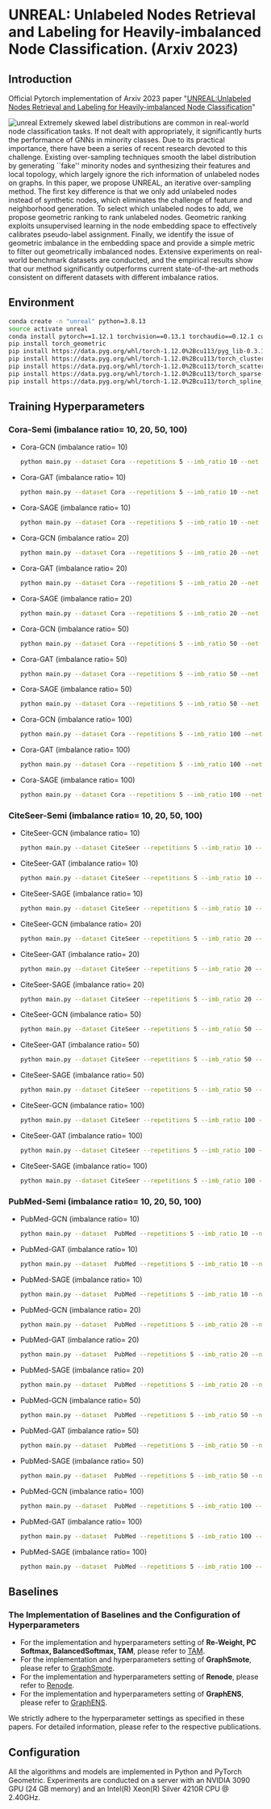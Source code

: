 # UNREAL: Unlabeled Nodes Retrieval and Labeling for Heavily-imbalanced Node Classification. (Arxiv 2023)

## Introduction

Official Pytorch implementation of Arxiv 2023 paper "[UNREAL:Unlabeled Nodes Retrieval and Labeling for Heavily-imbalanced Node Classification](https://arxiv.org/abs/2303.10371)"

![unreal](figure/final.png)
Extremely skewed label distributions are common in real-world node classification tasks. If not dealt with appropriately, it significantly hurts the performance of GNNs in minority classes. Due to its practical importance, there have been a series of recent research devoted to this challenge. Existing over-sampling techniques smooth the label distribution by generating ``fake'' minority nodes and synthesizing their features and local topology, which largely ignore the rich information of unlabeled nodes on graphs. In this paper, we propose UNREAL, an iterative over-sampling method. The first key difference is that we only add unlabeled nodes instead of synthetic nodes, which eliminates the challenge of feature and neighborhood generation. To select which unlabeled nodes to add, we propose geometric ranking to rank unlabeled nodes. Geometric ranking exploits unsupervised learning in the node embedding space to effectively calibrates pseudo-label assignment. Finally, we identify the issue of geometric imbalance in the embedding space and provide a simple metric to filter out geometrically imbalanced nodes. Extensive experiments on real-world benchmark datasets are conducted, and the empirical results show that our method significantly outperforms current state-of-the-art methods consistent on different datasets with different imbalance ratios.

## Environment
```bash
conda create -n "unreal" python=3.8.13
source activate unreal
conda install pytorch==1.12.1 torchvision==0.13.1 torchaudio==0.12.1 cudatoolkit=11.3 -c pytorch
pip install torch_geometric
pip install https://data.pyg.org/whl/torch-1.12.0%2Bcu113/pyg_lib-0.3.1%2Bpt112cu113-cp38-cp38-linux_x86_64.whl
pip install https://data.pyg.org/whl/torch-1.12.0%2Bcu113/torch_cluster-1.6.0%2Bpt112cu113-cp38-cp38-linux_x86_64.whl
pip install https://data.pyg.org/whl/torch-1.12.0%2Bcu113/torch_scatter-2.1.0%2Bpt112cu113-cp38-cp38-linux_x86_64.whl
pip install https://data.pyg.org/whl/torch-1.12.0%2Bcu113/torch_sparse-0.6.16%2Bpt112cu113-cp38-cp38-linux_x86_64.whl
pip install https://data.pyg.org/whl/torch-1.12.0%2Bcu113/torch_spline_conv-1.2.1%2Bpt112cu113-cp38-cp38-linux_x86_64.whl
```
## Training Hyperparameters
### Cora-Semi (imbalance ratio= 10, 20, 50, 100)
- Cora-GCN (imbalance ratio= 10)
  ```bash
  python main.py --dataset Cora --repetitions 5 --imb_ratio 10 --net GCN  --rounds 40 --ad 4 --rbo 0.5 --threshold 0.25
  ```
- Cora-GAT (imbalance ratio= 10)
  ```bash
  python main.py --dataset Cora --repetitions 5 --imb_ratio 10 --net GAT  --rounds 40 --ad 4 --rbo 0.5 --threshold 0.25
  ```
- Cora-SAGE (imbalance ratio= 10)
  ```bash
  python main.py --dataset Cora --repetitions 5 --imb_ratio 10 --net SAGE  --rounds 40 --ad 4 --rbo 0.5 --threshold 0.25
  ```
- Cora-GCN (imbalance ratio= 20)
  ```bash
  python main.py --dataset Cora --repetitions 5 --imb_ratio 20 --net GCN  --rounds 40 --ad 4 --rbo 0.5 --threshold 0.25
  ```
- Cora-GAT (imbalance ratio= 20)
  ```bash
  python main.py --dataset Cora --repetitions 5 --imb_ratio 20 --net GAT  --rounds 40 --ad 4 --rbo 0.5 --threshold 0.25
  ```
- Cora-SAGE (imbalance ratio= 20)
  ```bash
  python main.py --dataset Cora --repetitions 5 --imb_ratio 20 --net SAGE  --rounds 40 --ad 4 --rbo 0.5 --threshold 0.25
  ```
- Cora-GCN (imbalance ratio= 50)
  ```bash
  python main.py --dataset Cora --repetitions 5 --imb_ratio 50 --net GCN  --rounds 40 --ad 4 --rbo 0.5 --threshold 0.25
  ```
- Cora-GAT (imbalance ratio= 50)
  ```bash
  python main.py --dataset Cora --repetitions 5 --imb_ratio 50 --net GAT  --rounds 40 --ad 4 --rbo 0.5 --threshold 0.25
  ```
- Cora-SAGE (imbalance ratio= 50)
  ```bash
  python main.py --dataset Cora --repetitions 5 --imb_ratio 50 --net SAGE  --rounds 40 --ad 4 --rbo 0.5 --threshold 0.25
  ```
- Cora-GCN (imbalance ratio= 100)
  ```bash
  python main.py --dataset Cora --repetitions 5 --imb_ratio 100 --net GCN  --rounds 40 --ad 4 --rbo 0.5 --threshold 0.25
  ```
- Cora-GAT (imbalance ratio= 100)
  ```bash
  python main.py --dataset Cora --repetitions 5 --imb_ratio 100 --net GAT  --rounds 40 --ad 4 --rbo 0.5 --threshold 0.25
  ```
- Cora-SAGE (imbalance ratio= 100)
  ```bash
  python main.py --dataset Cora --repetitions 5 --imb_ratio 100 --net SAGE  --rounds 40 --ad 4 --rbo 0.5 --threshold 0.25
  ```

### CiteSeer-Semi (imbalance ratio= 10, 20, 50, 100)
- CiteSeer-GCN (imbalance ratio= 10)
  ```bash
  python main.py --dataset CiteSeer --repetitions 5 --imb_ratio 10 --net GCN  --rounds 10 --ad 5 --rbo 0.5 --threshold 0.25
  ```
- CiteSeer-GAT (imbalance ratio= 10)
  ```bash
  python main.py --dataset CiteSeer --repetitions 5 --imb_ratio 10 --net GAT  --rounds 10 --ad 5 --rbo 0.5 --threshold 0.25
  ```
- CiteSeer-SAGE (imbalance ratio= 10)
  ```bash
  python main.py --dataset CiteSeer --repetitions 5 --imb_ratio 10 --net SAGE  --rounds 10 --ad 5 --rbo 0.5 --threshold 0.25
  ```
- CiteSeer-GCN (imbalance ratio= 20)
  ```bash
  python main.py --dataset CiteSeer --repetitions 5 --imb_ratio 20 --net GCN  --rounds 10 --ad 5 --rbo 0.5 --threshold 0.25
  ```
- CiteSeer-GAT (imbalance ratio= 20)
  ```bash
  python main.py --dataset CiteSeer --repetitions 5 --imb_ratio 20 --net GAT  --rounds 10 --ad 5 --rbo 0.5 --threshold 0.25
  ```
- CiteSeer-SAGE (imbalance ratio= 20)
  ```bash
  python main.py --dataset CiteSeer --repetitions 5 --imb_ratio 20 --net SAGE  --rounds 10 --ad 5 --rbo 0.5 --threshold 0.25
  ```
- CiteSeer-GCN (imbalance ratio= 50)
  ```bash
  python main.py --dataset CiteSeer --repetitions 5 --imb_ratio 50 --net GCN  --rounds 10 --ad 5 --rbo 0.5 --threshold 0.25
  ```
- CiteSeer-GAT (imbalance ratio= 50)
  ```bash
  python main.py --dataset CiteSeer --repetitions 5 --imb_ratio 50 --net GAT  --rounds 10 --ad 5 --rbo 0.5 --threshold 0.25
  ```
- CiteSeer-SAGE (imbalance ratio= 50)
  ```bash
  python main.py --dataset CiteSeer --repetitions 5 --imb_ratio 50 --net SAGE  --rounds 10 --ad 5 --rbo 0.5 --threshold 0.25
  ```
- CiteSeer-GCN (imbalance ratio= 100)
  ```bash
  python main.py --dataset CiteSeer --repetitions 5 --imb_ratio 100 --net GCN  --rounds 10 --ad 5 --rbo 0.5 --threshold 0.25
  ```
- CiteSeer-GAT (imbalance ratio= 100)
  ```bash
  python main.py --dataset CiteSeer --repetitions 5 --imb_ratio 100 --net GAT  --rounds 10 --ad 5 --rbo 0.5 --threshold 0.25
  ```
- CiteSeer-SAGE (imbalance ratio= 100)
  ```bash
  python main.py --dataset CiteSeer --repetitions 5 --imb_ratio 100 --net SAGE  --rounds 10 --ad 5 --rbo 0.5 --threshold 0.25
  ```

### PubMed-Semi (imbalance ratio= 10, 20, 50, 100)
- PubMed-GCN (imbalance ratio= 10)
  ```bash
  python main.py --dataset  PubMed --repetitions 5 --imb_ratio 10 --net GCN  --rounds 40 --ad 4 --rbo 0.5 --threshold 0.25
  ```
- PubMed-GAT (imbalance ratio= 10)
  ```bash
  python main.py --dataset  PubMed --repetitions 5 --imb_ratio 10 --net GAT  --rounds 40 --ad 4 --rbo 0.5 --threshold 0.25
  ```
- PubMed-SAGE (imbalance ratio= 10)
  ```bash
  python main.py --dataset  PubMed --repetitions 5 --imb_ratio 10 --net SAGE  --rounds 40 --ad 4 --rbo 0.5 --threshold 0.25
  ```
- PubMed-GCN (imbalance ratio= 20)
  ```bash
  python main.py --dataset  PubMed --repetitions 5 --imb_ratio 20 --net GCN  --rounds 40 --ad 4 --rbo 0.5 --threshold 0.25
  ```
- PubMed-GAT (imbalance ratio= 20)
  ```bash
  python main.py --dataset  PubMed --repetitions 5 --imb_ratio 20 --net GAT  --rounds 40 --ad 4 --rbo 0.5 --threshold 0.25
  ```
- PubMed-SAGE (imbalance ratio= 20)
  ```bash
  python main.py --dataset  PubMed --repetitions 5 --imb_ratio 20 --net SAGE  --rounds 40 --ad 4 --rbo 0.5 --threshold 0.25
  ```
- PubMed-GCN (imbalance ratio= 50)
  ```bash
  python main.py --dataset  PubMed --repetitions 5 --imb_ratio 50 --net GCN  --rounds 40 --ad 4 --rbo 0.5 --threshold 0.25
  ```
- PubMed-GAT (imbalance ratio= 50)
  ```bash
  python main.py --dataset  PubMed --repetitions 5 --imb_ratio 50 --net GAT  --rounds 40 --ad 4 --rbo 0.5 --threshold 0.25
  ```
- PubMed-SAGE (imbalance ratio= 50)
  ```bash
  python main.py --dataset  PubMed --repetitions 5 --imb_ratio 50 --net SAGE  --rounds 40 --ad 4 --rbo 0.5 --threshold 0.25
  ```
- PubMed-GCN (imbalance ratio= 100)
  ```bash
  python main.py --dataset  PubMed --repetitions 5 --imb_ratio 100 --net GCN  --rounds 40 --ad 4 --rbo 0.5 --threshold 0.25
  ```
- PubMed-GAT (imbalance ratio= 100)
  ```bash
  python main.py --dataset  PubMed --repetitions 5 --imb_ratio 100 --net GAT  --rounds 40 --ad 4 --rbo 0.5 --threshold 0.25
  ```
- PubMed-SAGE (imbalance ratio= 100)
  ```bash
  python main.py --dataset  PubMed --repetitions 5 --imb_ratio 100 --net SAGE  --rounds 40 --ad 4 --rbo 0.5 --threshold 0.25
  ```


## Baselines
### The Implementation of Baselines and the Configuration of Hyperparameters
- For the implementation and hyperparameters setting of **Re-Weight, PC Softmax, BalancedSoftmax, TAM**, please refer to [TAM](https://github.com/Jaeyun-Song/TAM).
- For the implementation and hyperparameters setting of **GraphSmote**, please refer to [GraphSmote](https://github.com/TianxiangZhao/GraphSmote).
- For the implementation and hyperparameters setting of **Renode**, please refer to [Renode](https://github.com/victorchen96/ReNode).
- For the implementation and hyperparameters setting of **GraphENS**, please refer to [GraphENS](https://github.com/JoonHyung-Park/GraphENS).

We strictly adhere to the hyperparameter settings as specified in these papers. For detailed information, please refer to the respective publications.







## Configuration
All the algorithms and models are implemented in Python and PyTorch Geometric. Experiments are
conducted on a server with an NVIDIA 3090 GPU (24 GB memory) and an Intel(R) Xeon(R) Silver
4210R CPU @ 2.40GHz.
